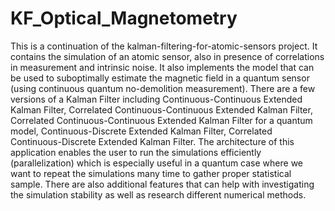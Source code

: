 # KF_Optical_Magnetometry
This is a continuation of the kalman-filtering-for-atomic-sensors project. It contains the simulation of an atomic sensor, also in presence of correlations in measurement and intrinsic noise. It also implements the model that can be used to suboptimally estimate the magnetic field in a quantum sensor (using continuous quantum no-demolition measurement). There are a few versions of a Kalman Filter including Continuous-Continuous Extended Kalman Filter, Correlated Continuous-Continuous Extended Kalman Filter, Correlated Continuous-Continuous Extended Kalman Filter for a quantum model, Continuous-Discrete Extended Kalman Filter, Correlated Continuous-Discrete Extended Kalman Filter. The architecture of this application enables the user to run the simulations efficiently (parallelization) which is especially useful in a quantum case where we want to repeat the simulations many time to gather proper statistical sample. There are also additional features that can help with investigating the simulation stability as well as research different numerical methods. 

